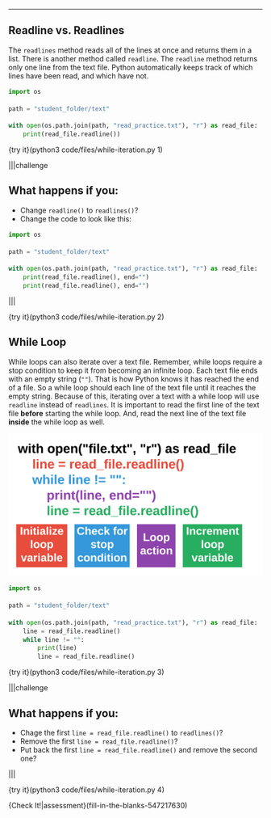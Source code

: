 ----------

## Readline vs. Readlines

The `readlines` method reads all of the lines at once and returns them in a list. There is another method called `readline`. The `readline` method returns only one line from the text file. Python automatically keeps track of which lines have been read, and which have not.

```python
import os

path = "student_folder/text"

with open(os.path.join(path, "read_practice.txt"), "r") as read_file:
    print(read_file.readline())
```

{try it}(python3 code/files/while-iteration.py 1)

|||challenge
## What happens if you:
* Change `readline()` to `readlines()`?
* Change the code to look like this:
```python
import os

path = "student_folder/text"

with open(os.path.join(path, "read_practice.txt"), "r") as read_file:
    print(read_file.readline(), end="")
    print(read_file.readline(), end="")
```

|||

{try it}(python3 code/files/while-iteration.py 2)

## While Loop

While loops can also iterate over a text file. Remember, while loops require a stop condition to keep it from becoming an infinite loop. Each text file ends with an empty string (`""`). That is how Python knows it has reached the end of a file. So a while loop should each line of the text file until it reaches the empty string. Because of this, iterating over a text with a while loop will use `readline` instead of `readlines`. It is important to read the first line of the text file **before** starting the while loop. And, read the next line of the text file **inside** the while loop as well.

![Reading a File with a While Loop](.guides/images/while-loop-read-file.png)

```python
import os

path = "student_folder/text"

with open(os.path.join(path, "read_practice.txt"), "r") as read_file:
    line = read_file.readline()
    while line != "":
        print(line)
        line = read_file.readline()
```

{try it}(python3 code/files/while-iteration.py 3)

|||challenge
## What happens if you:
* Chage the first `line = read_file.readline()` to `readlines()`?
* Remove the first `line = read_file.readline()`?
* Put back the first `line = read_file.readline()` and remove the second one?


|||

{try it}(python3 code/files/while-iteration.py 4)

{Check It!|assessment}(fill-in-the-blanks-547217630)
